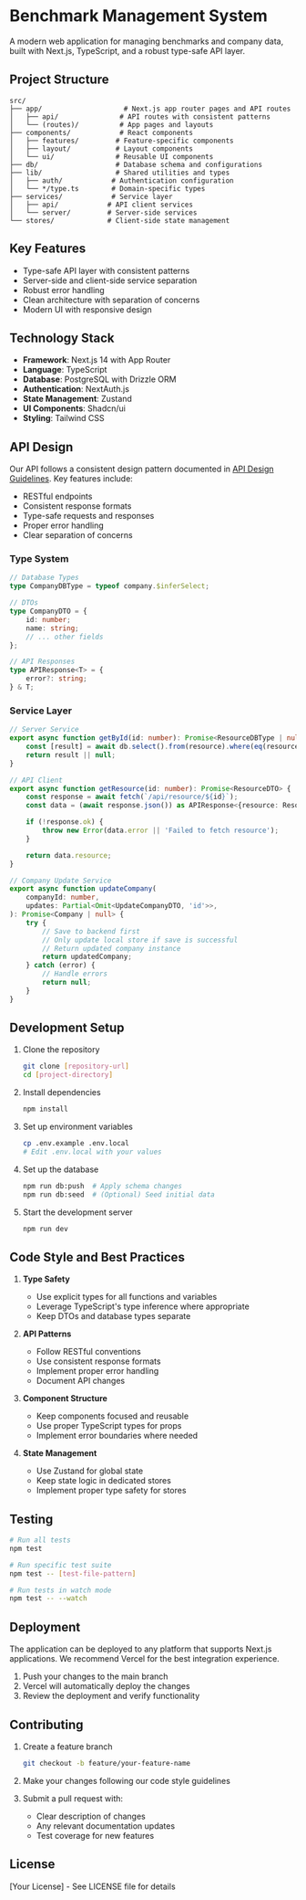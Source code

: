 # Benchmark Management System

A modern web application for managing benchmarks and company data, built with Next.js, TypeScript, and a robust type-safe API layer.

## Project Structure

```
src/
├── app/                    # Next.js app router pages and API routes
│   ├── api/               # API routes with consistent patterns
│   └── (routes)/          # App pages and layouts
├── components/            # React components
│   ├── features/         # Feature-specific components
│   ├── layout/           # Layout components
│   └── ui/               # Reusable UI components
├── db/                   # Database schema and configurations
├── lib/                  # Shared utilities and types
│   ├── auth/            # Authentication configuration
│   └── */type.ts        # Domain-specific types
├── services/            # Service layer
│   ├── api/            # API client services
│   └── server/         # Server-side services
└── stores/             # Client-side state management
```

## Key Features

- Type-safe API layer with consistent patterns
- Server-side and client-side service separation
- Robust error handling
- Clean architecture with separation of concerns
- Modern UI with responsive design

## Technology Stack

- **Framework**: Next.js 14 with App Router
- **Language**: TypeScript
- **Database**: PostgreSQL with Drizzle ORM
- **Authentication**: NextAuth.js
- **State Management**: Zustand
- **UI Components**: Shadcn/ui
- **Styling**: Tailwind CSS

## API Design

Our API follows a consistent design pattern documented in [API Design Guidelines](docs/api-design.md). Key features include:

- RESTful endpoints
- Consistent response formats
- Type-safe requests and responses
- Proper error handling
- Clear separation of concerns

### Type System

```typescript
// Database Types
type CompanyDBType = typeof company.$inferSelect;

// DTOs
type CompanyDTO = {
	id: number;
	name: string;
	// ... other fields
};

// API Responses
type APIResponse<T> = {
	error?: string;
} & T;
```

### Service Layer

```typescript
// Server Service
export async function getById(id: number): Promise<ResourceDBType | null> {
	const [result] = await db.select().from(resource).where(eq(resource.id, id));
	return result || null;
}

// API Client
export async function getResource(id: number): Promise<ResourceDTO> {
	const response = await fetch(`/api/resource/${id}`);
	const data = (await response.json()) as APIResponse<{resource: ResourceDTO}>;

	if (!response.ok) {
		throw new Error(data.error || 'Failed to fetch resource');
	}

	return data.resource;
}

// Company Update Service
export async function updateCompany(
	companyId: number,
	updates: Partial<Omit<UpdateCompanyDTO, 'id'>>,
): Promise<Company | null> {
	try {
		// Save to backend first
		// Only update local store if save is successful
		// Return updated company instance
		return updatedCompany;
	} catch (error) {
		// Handle errors
		return null;
	}
}
```

## Development Setup

1. Clone the repository

   ```bash
   git clone [repository-url]
   cd [project-directory]
   ```

2. Install dependencies

   ```bash
   npm install
   ```

3. Set up environment variables

   ```bash
   cp .env.example .env.local
   # Edit .env.local with your values
   ```

4. Set up the database

   ```bash
   npm run db:push  # Apply schema changes
   npm run db:seed  # (Optional) Seed initial data
   ```

5. Start the development server
   ```bash
   npm run dev
   ```

## Code Style and Best Practices

1. **Type Safety**

   - Use explicit types for all functions and variables
   - Leverage TypeScript's type inference where appropriate
   - Keep DTOs and database types separate

2. **API Patterns**

   - Follow RESTful conventions
   - Use consistent response formats
   - Implement proper error handling
   - Document API changes

3. **Component Structure**

   - Keep components focused and reusable
   - Use proper TypeScript types for props
   - Implement error boundaries where needed

4. **State Management**
   - Use Zustand for global state
   - Keep state logic in dedicated stores
   - Implement proper type safety for stores

## Testing

```bash
# Run all tests
npm test

# Run specific test suite
npm test -- [test-file-pattern]

# Run tests in watch mode
npm test -- --watch
```

## Deployment

The application can be deployed to any platform that supports Next.js applications. We recommend Vercel for the best integration experience.

1. Push your changes to the main branch
2. Vercel will automatically deploy the changes
3. Review the deployment and verify functionality

## Contributing

1. Create a feature branch

   ```bash
   git checkout -b feature/your-feature-name
   ```

2. Make your changes following our code style guidelines

3. Submit a pull request with:
   - Clear description of changes
   - Any relevant documentation updates
   - Test coverage for new features

## License

[Your License] - See LICENSE file for details
